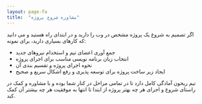 ```yaml
---
layout: page-fa
title:  "مشاوره شروع پروژه"
---
```

اگر تصمیم به شروع یک پروژه مشخص در وب را دارید و در ابتدای راه هستید و می دانید که کارهای بسیاری دارید، برای نمونه:

- جمع آوری اعضای تیم و استخدام نیروهای جدید
- انتخاب زبان برنامه نویسی مناسب برای اجرای پروژه
- نحوه اجرای پروژه و تقسیم بندی آن
- ایجاد زیر ساخت پروژه برای توسعه پذیری و رفع اشکال سریع و صحیح

تیم ریحون آمادگی کامل دارد تا در تمامی مراحل در کنار شما بوده و با مشاوره و کمک در راستای شروع و اجرای هر چه بهتر پروژه از ابتدا تا انتها به موفقیت هر چه بیشتر آن کمک کند.